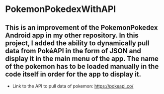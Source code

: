# PokemonPokedexWithAPI
## This is an improvement of the PokemonPokedex Android app in my other repository. In this project, I added the ability to dynamically pull data from **PokéAPI** in the form of JSON and display it in the main menu of the app. The name of the pokemon has to be loaded manually in the code itself in order for the app to display it.
- Link to the API to pull data of pokemon: https://pokeapi.co/
